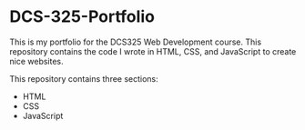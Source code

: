 # DCS-325-Portfolio

This is my portfolio for the DCS325 Web Development course. This repository contains the code I wrote in HTML, CSS, and JavaScript to create nice websites.

This repository contains three sections:
 - HTML
 - CSS
 - JavaScript
